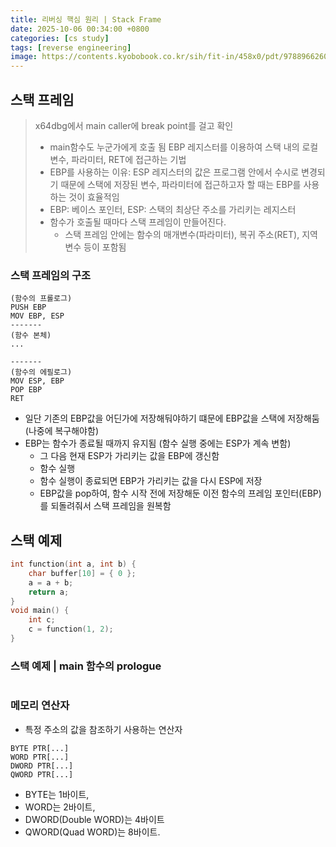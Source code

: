 ```yaml
---
title: 리버싱 핵심 원리 | Stack Frame
date: 2025-10-06 00:34:00 +0800
categories: [cs study]
tags: [reverse engineering]
image: https://contents.kyobobook.co.kr/sih/fit-in/458x0/pdt/9788966260522.jpg
---
```


## 스택 프레임
> x64dbg에서 main caller에 break point를 걸고 확인 
>   - main함수도 누군가에게 호출 됨
> EBP 레지스터를 이용하여 스택 내의 로컬 변수, 파라미터, RET에 접근하는 기법
>   - EBP를 사용하는 이유: ESP 레지스터의 값은 프로그램 안에서 수시로 변경되기 때문에 스택에 저장된 변수, 파라미터에 접근하고자 할 때는 EBP를 사용하는 것이 효율적임
>   - EBP: 베이스 포인터, ESP: 스택의 최상단 주소를 가리키는 레지스터
>   - 함수가 호출될 때마다 스택 프레임이 만들어진다. 
>       - 스택 프레임 안에는 함수의 매개변수(파라미터), 복귀 주소(RET), 지역 변수 등이 포함됨

### 스택 프레임의 구조
```
(함수의 프롤로그)
PUSH EBP
MOV EBP, ESP
-------
(함수 본체)
...

-------
(함수의 에필로그)
MOV ESP, EBP
POP EBP
RET
```
- 일단 기존의 EBP값을 어딘가에 저장해둬야하기 떄문에 EBP값을 스택에 저장해둠 (나중에 복구해야함)
- EBP는 함수가 종료될 때까지 유지됨 (함수 실행 중에는 ESP가 계속 변함)
    - 그 다음 현재 ESP가 가리키는 값을 EBP에 갱신함 
    - 함수 실행 
    - 함수 실행이 종료되면 EBP가 가리키는 값을 다시 ESP에 저장
    - EBP값을 pop하여, 함수 시작 전에 저장해둔 이전 함수의 프레임 포인터(EBP)를 되돌려줘서 스택 프레임을 원복함
 
## 스택 예제 
```cpp
int function(int a, int b) {
    char buffer[10] = { 0 };
    a = a + b;
    return a;
}
void main() {
    int c;
    c = function(1, 2);
}
```

### 스택 예제 | main 함수의 prologue
```nasm

```


### 메모리 연산자 
- 특정 주소의 값을 참조하기 사용하는 연산자
```
BYTE PTR[...]
WORD PTR[...]
DWORD PTR[...]
QWORD PTR[...]
```
- BYTE는 1바이트,
- WORD는 2바이트,
- DWORD(Double WORD)는 4바이트
- QWORD(Quad WORD)는 8바이트.